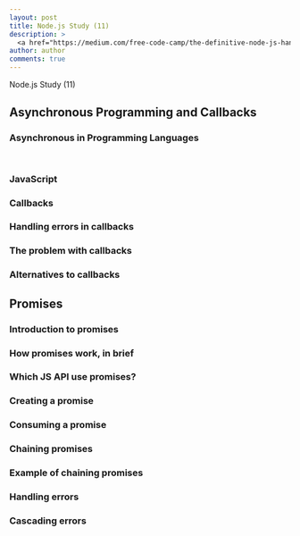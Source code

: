 ```yaml
---
layout: post
title: Node.js Study (11)
description: >
  <a href="https://medium.com/free-code-camp/the-definitive-node-js-handbook-6912378afc6e">학습자료링크</a>
author: author
comments: true
---
```

Node.js Study (11)

## Asynchronous Programming and Callbacks

### Asynchronous in Programming Languages
` `
### JavaScript

### Callbacks

### Handling errors in callbacks

### The problem with callbacks

### Alternatives to callbacks

## Promises

### Introduction to promises

### How promises work, in brief

### Which JS API use promises?

### Creating a promise

### Consuming a promise

### Chaining promises

### Example of chaining promises

### Handling errors

### Cascading errors
